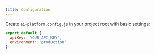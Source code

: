 ```yaml
---
title: Configuration
---
```


Create `ai-platform.config.js` in your project root with basic settings: 

```js
export default {
  apiKey: 'YOUR_API_KEY',
  environment: 'production'
}
```
